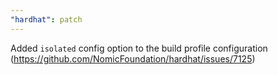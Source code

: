 ```yaml
---
"hardhat": patch
---
```


Added `isolated` config option to the build profile configuration (https://github.com/NomicFoundation/hardhat/issues/7125)
